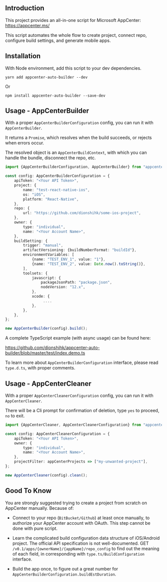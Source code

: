 ## Introduction

This project provides an all-in-one script for Microsoft AppCenter: https://appcenter.ms/

This script automates the whole flow to create project, connect repo, configure build settings, and generate mobile apps.

## Installation

With Node environment, add this script to your dev dependencies.

`yarn add appcenter-auto-builder --dev`

Or

`npm install appcenter-auto-builder --save-dev`

## Usage - **AppCenterBuilder**

With a proper `AppCenterBuilderConfiguration` config, you can run it with `AppCenterBuilder`.

It returns a `Promise`, which resolves when the build succeeds, or rejects when errors occur.

The resolved object is an `AppCenterBuildContext`, with which you can handle the bundle, disconnect the repo, etc.

```typescript
import {AppCenterBuilderConfiguration, AppCenterBuilder} from "appcenter-auto-builder";

const config: AppCenterBuilderConfiguration = {
    apiToken: "<Your API Token>",
    project: {
        name: "test-react-native-ios",
        os: "iOS",
        platform: "React-Native",
    },
    repo: {
        url: "https://github.com/dionshihk/some-ios-project",
    },
    owner: {
        type: "individual",
        name: "<Your Account Name>",
    },
    buildSetting: {
        trigger: "manual",
        artifactVersioning: {buildNumberFormat: "buildId"},
        environmentVariables: [
            {name: "TEST_ENV_1", value: "1"},
            {name: "TEST_ENV_2", value: Date.now().toString()},
        ],
        toolsets: {
            javascript: {
                packageJsonPath: "package.json",
                nodeVersion: "12.x",
            },
            xcode: {
                 ....
            },
        },
    },
};

new AppCenterBuilder(config).build();
```

A complete TypeScript example (with async usage) can be found here:

https://github.com/dionshihk/appcenter-auto-builder/blob/master/test/index.demo.ts

To learn more about `AppCenterBuilderConfiguration` interface, please read `type.d.ts`, with proper comments.

## Usage - **AppCenterCleaner**

With a proper `AppCenterCleanerConfiguration` config, you can run it with `AppCenterCleaner`.

There will be a Cli prompt for confirmation of deletion, type `yes` to proceed, `no` to exit.

```typescript
import {AppCenterCleaner, AppCenterCleanerConfiguration} from "appcenter-auto-builder";

const config: AppCenterCleanerConfiguration = {
    apiToken: "<Your API Token>",
    owner: {
        type: "individual",
        name: "<Your Account Name>",
    },
    projectFilter: appCenterProjects => ["my-unwanted-project"],
};

new AppCenterCleaner(config).clean();
```

## Good To Know

You are strongly suggested trying to create a project from scratch on AppCenter manually. Because of:

-   Connect to your repo (`BitBucket/Github`) at least once manually, to authorize your AppCenter account with OAuth.
    This step cannot be done with pure script.

-   Learn the complicated build configuration data structure of iOS/Android project.
    The official API specification is not well-documented.
    GET `/v0.1/apps/{ownerName}/{appName}/repo_config` to find out the meaning of each field, in corresponding with `type.ts/BuildConfiguration` interface.

-   Build the app once, to figure out a great number for `AppCenterBuilderConfiguration.buildEstDuration`.
